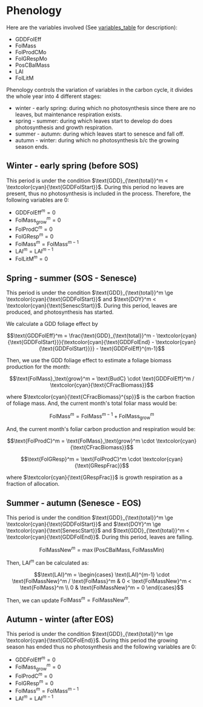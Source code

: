 # Phenology

Here are the variables involved (See [variables_table](/doc/paramters_table.md) for description):

- GDDFolEff
- FolMass
- FolProdCMo
- FolGRespMo
- PosCBalMass
- LAI
- FolLitM

Phenology controls the variation of variables in the carbon cycle, it divides the whole year into 4 different stages:

- winter - early spring: during which no photosynthesis since there are no leaves, but maintenance respiration exists.
- spring - summer: during which leaves start to develop do does photosynthesis and growth respiration.
- summer - autumn: during which leaves start to senesce and fall off.
- autumn - winter: during which no photosynthesis b/c the growing season ends.


## Winter - early spring (before SOS)

This period is under the condition $\text{GDD}_{\text{total}}^m < \textcolor{cyan}{\text{GDDFolStart}}$. During this period no leaves are present, thus no photosynthesis is included in the process. Therefore, the following variables are 0:

- $\text{GDDFolEff}^m = 0$
- $\text{FolMass}_\text{grow}^m = 0$
- $\text{FolProdC}^m = 0$
- $\text{FolGResp}^m = 0$
- $\text{FolMass}^m = \text{FolMass}^{m-1}$
- $\text{LAI}^m = \text{LAI}^{m-1}$
- $\text{FolLitM}^m = 0$


## Spring - summer (SOS - Senesce)

This period is under the condition $\text{GDD}_{\text{total}}^m \ge \textcolor{cyan}{\text{GDDFolStart}}$ and $\text{DOY}^m < \textcolor{cyan}{\text{SenescStart}}$. During this period, leaves are produced, and photosynthesis has started.

We calculate a GDD foliage effect by

$$\text{GDDFolEff}^m = \frac{\text{GDD}_{\text{total}}^m - \textcolor{cyan}{\text{GDDFolStart}}}{\textcolor{cyan}{\text{GDDFolEnd} - \textcolor{cyan}{\text{GDDFolStart}}}} - \text{GDDFolEff}^{m-1}$$

Then, we use the GDD foliage effect to estimate a foliage biomass production for the month:

$$\text{FolMass}_\text{grow}^m = \text{BudC} \cdot \text{GDDFolEff}^m / \textcolor{cyan}{\text{CFracBiomass}}$$

where $\textcolor{cyan}{\text{CFracBiomass}^{sp}}$ is the carbon fraction of foliage mass. And, the current month's total foliar mass would be:

$$\text{FolMass}^m = \text{FolMass}^{m-1} + \text{FolMass}_\text{grow}^m$$

And, the current month's foliar carbon production and respiration would be:

$$\text{FolProdC}^m = \text{FolMass}_\text{grow}^m \cdot \textcolor{cyan}{\text{CFracBiomass}}$$

$$\text{FolGResp}^m = \text{FolProdC}^m \cdot \textcolor{cyan}{\text{GRespFrac}}$$

where $\textcolor{cyan}{\text{GRespFrac}}$ is growth respiration as a fraction of allocation.


## Summer - autumn (Senesce - EOS)

This period is under the condition $\text{GDD}_{\text{total}}^m \ge \textcolor{cyan}{\text{GDDFolStart}}$ and $\text{DOY}^m \ge \textcolor{cyan}{\text{SenescStart}}$ and $\text{GDD}_{\text{total}}^m < \textcolor{cyan}{\text{GDDFolEnd}}$. During this period, leaves are falling.

$$\text{FolMassNew}^m = \max(\text{PosCBalMass}, \text{FolMassMin})$$

Then, $\text{LAI}^m$ can be calculated as:

$$\text{LAI}^m = \begin{cases}
	\text{LAI}^{m-1} \cdot \text{FolMassNew}^m / \text{FolMass}^m & 0 < \text{FolMassNew}^m < \text{FolMass}^m \\
	0 & \text{FolMassNew}^m = 0
\end{cases}$$

Then, we can update $\text{FolMass}^m = \text{FolMassNew}^m$.


## Autumn - winter (after EOS)

This period is under the condition $\text{GDD}_{\text{total}}^m \ge \textcolor{cyan}{\text{GDDFolEnd}}$. During this period the growing season has ended thus no photosynthesis and the following variables are 0:

- $\text{GDDFolEff}^m = 0$
- $\text{FolMass}_\text{grow}^m = 0$
- $\text{FolProdC}^m = 0$
- $\text{FolGResp}^m = 0$
- $\text{FolMass}^m = \text{FolMass}^{m-1}$
- $\text{LAI}^m = \text{LAI}^{m-1}$


